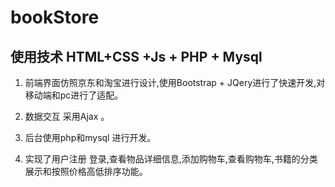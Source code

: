 # bookStore

## 使用技术 HTML+CSS +Js + PHP + Mysql

1. 前端界面仿照京东和淘宝进行设计,使用Bootstrap + JQery进行了快速开发,对移动端和pc进行了适配。

2. 数据交互 采用Ajax 。

3. 后台使用php和mysql 进行开发。

4. 实现了用户注册 登录,查看物品详细信息,添加购物车,查看购物车,书籍的分类展示和按照价格高低排序功能。
